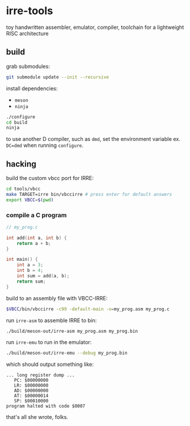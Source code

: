 # irre-tools

toy handwritten assembler, emulator, compiler, toolchain for a lightweight RISC architecture 

## build

grab submodules:
```sh
git submodule update --init --recursive
```

install dependencies:
+ `meson`
+ `ninja`

```sh
./configure
cd build
ninja
```

to use another D compiler, such as `dmd`, set the environment variable ex. `DC=dmd` when running `configure`.

## hacking

build the custom vbcc port for IRRE:
```sh
cd tools/vbcc
make TARGET=irre bin/vbccirre # press enter for default answers
export VBCC=$(pwd)
```

### compile a C program

```c
// my_prog.c

int add(int a, int b) {
    return a + b;
}

int main() {
    int a = 3;
    int b = 4;
    int sum = add(a, b);
    return sum;
}

```

build to an assembly file with VBCC-IRRE:
```sh
$VBCC/bin/vbccirre -c99 -default-main -o=my_prog.asm my_prog.c
```

run `irre-asm` to assemble IRRE to bin:
```sh
./build/meson-out/irre-asm my_prog.asm my_prog.bin
```

run `irre-emu` to run in the emulator:
```sh
./build/meson-out/irre-emu --debug my_prog.bin
```

which should output something like:

```
... long register dump ...
   PC: $00000000
   LR: $00000000
   AD: $00000000
   AT: $00000014
   SP: $00010000
program halted with code $0007
```

that's all she wrote, folks.
